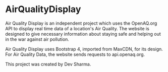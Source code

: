 # AirQualityDisplay
Air Quality Display is an independent project which uses the OpenAQ.org API to display real time data of a location's Air Quality. The website is designed to give necessary information about staying safe and helping out in the war against air pollution.

Air Quality Display uses Bootstrap 4, imported from MaxCDN, for its design.
For Air Quality Data, the website sends requests to api.openaq.org.

This project was created by Dev Sharma.
